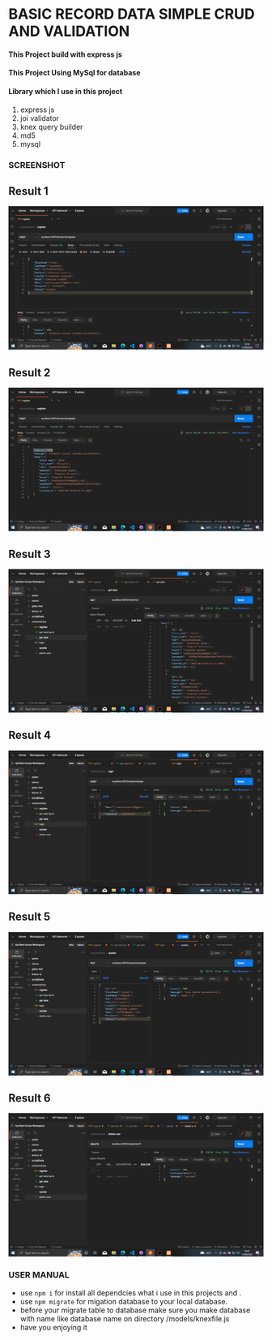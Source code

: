 # BASIC RECORD DATA SIMPLE CRUD AND VALIDATION

#### This Project build with express js

#### This Project Using MySql for database

#### Library which I use in this project

1. express js
2. joi validator
3. knex query builder
4. md5
5. mysql

### SCREENSHOT

## Result 1

![RESULT 1](/images/images-result1.png "IMAGES RESULT 1")

## Result 2

![RESULT 2](/images/images-result2.png "IMAGES RESULT 2")

## Result 3

![RESULT 3](/images/images-result3.png "IMAGES RESULT 3")

## Result 4

![RESULT 4](/images/images-result4.png "IMAGES RESULT 4")

## Result 5

![RESULT 5](/images/images-result5.png "IMAGES RESULT 5")

## Result 6

![RESULT 6](/images/images-result6.png "IMAGES RESULT 6")

### USER MANUAL

- use `npm i` for install all dependcies what i use in this projects and .
- use `npm migrate` for migation database to your local database.
- before your migrate table to database make sure you make database with name like database name on directory /models/knexfile.js
- have you enjoying it
